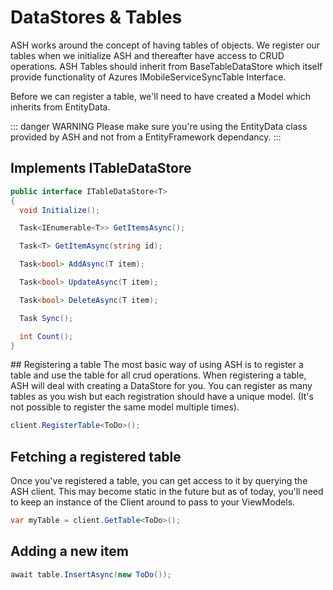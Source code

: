 # DataStores & Tables

ASH works around the concept of having tables of objects. We register our tables when we initialize ASH and thereafter have access to CRUD operations. ASH Tables should inherit from BaseTableDataStore which itself provide functionality of Azures IMobileServiceSyncTable Interface.

Before we can register a table, we'll need to have created a Model which inherits from EntityData.

::: danger WARNING
Please make sure you're using the EntityData class provided by ASH and not from a EntityFramework dependancy.
:::

## Implements ITableDataStore

```csharp 
public interface ITableDataStore<T>
{
  void Initialize();

  Task<IEnumerable<T>> GetItemsAsync();

  Task<T> GetItemAsync(string id);

  Task<bool> AddAsync(T item);

  Task<bool> UpdateAsync(T item);

  Task<bool> DeleteAsync(T item);

  Task Sync();

  int Count();
}
```

## Registering a table 
The most basic way of using ASH is to register a table and use the table for all crud operations. When registering a table, ASH will deal with creating a DataStore for you. You can register as many tables as you wish but each registration should have a unique model. (It's not possible to register the same model multiple times).

```csharp 
client.RegisterTable<ToDo>();
```

## Fetching a registered table 
Once you've registered a table, you can get access to it by querying the ASH client. This may become static in the future but as of today, you'll need to keep an instance of the Client around to pass to your ViewModels.

```csharp 
var myTable = client.GetTable<ToDo>(); 
```

## Adding a new item 
```csharp 
await table.InsertAsync(new ToDo());
```
